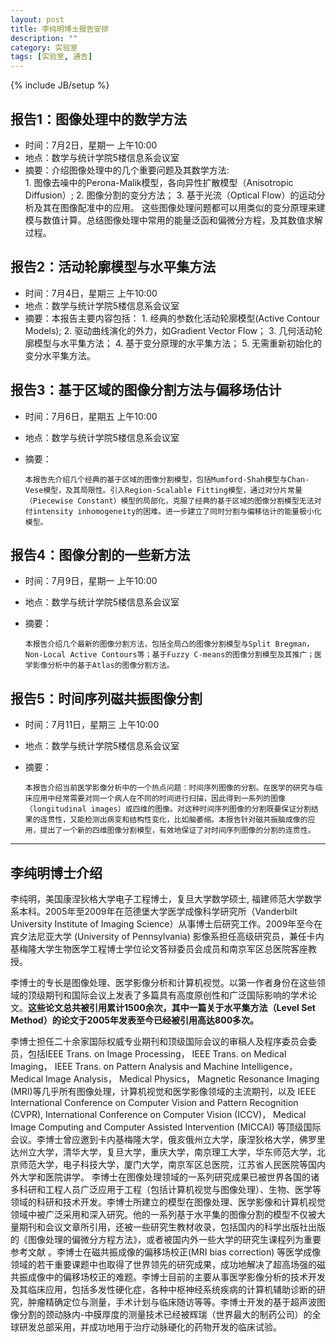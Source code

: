 ```yaml
---
layout: post
title: 李纯明博士报告安排
description: ""
category: 实验室
tags: [实验室, 通告]
---
```

{% include JB/setup %}

## 报告1：图像处理中的数学方法- 时间：7月2日，星期一 上午10:00  - 地点：数学与统计学院5楼信息系会议室  - 摘要：介绍图像处理中的几个重要问题及其数学方法:    
      1. 图像去噪中的Perona-Malik模型，各向异性扩散模型（Anisotropic Diffusion）; 
      2. 图像分割的变分方法；
      3. 基于光流（Optical Flow）的运动分析及其在图像配准中的应用。
      这些图像处理问题都可以用类似的变分原理来建模与数值计算。总结图像处理中常用的能量泛函和偏微分方程，及其数值求解过程。## 报告2：活动轮廓模型与水平集方法 - 时间：7月4日，星期三 上午10:00  - 地点：数学与统计学院5楼信息系会议室  - 摘要：本报告主要内容包括：
      1. 经典的参数化活动轮廓模型(Active  Contour Models); 
      2. 驱动曲线演化的外力，如Gradient Vector Flow； 
      3. 几何活动轮廓模型与水平集方法；
      4. 基于变分原理的水平集方法；
      5. 无需重新初始化的变分水平集方法。  ## 报告3：基于区域的图像分割方法与偏移场估计- 时间：7月6日，星期五 上午10:00- 地点：数学与统计学院5楼信息系会议室- 摘要：
      
      本报告先介绍几个经典的基于区域的图像分割模型，包括Mumford-Shah模型与Chan-Vese模型，及其局限性。引入Region-Scalable Fitting模型，通过对分片常量（Piecewise Constant）模型的局部化，克服了经典的基于区域的图像分割模型无法对付intensity inhomogeneity的困难。进一步建立了同时分割与偏移估计的能量极小化模型。## 报告4：图像分割的一些新方法- 时间：7月9日，星期一 上午10:00  - 地点：数学与统计学院5楼信息系会议室 - 摘要：
      本报告介绍几个最新的图像分割方法，包括全局凸的图像分割模型与Split Bregman，Non-Local Active Contours等；基于Fuzzy C-means的图像分割模型及其推广；医学影像分析中的基于Atlas的图像分割方法。## 报告5：时间序列磁共振图像分割- 时间：7月11日，星期三 上午10:00  - 地点：数学与统计学院5楼信息系会议室  - 摘要：
      本报告介绍当前医学影像分析中的一个热点问题：时间序列图像的分割。在医学的研究与临床应用中经常需要对同一个病人在不同的时间进行扫描，因此得到一系列的图像（longitudinal images）或四维的图像。对这种时间序列图像的分割既要保证分割结果的连贯性，又能检测出病变和结构性变化，比如脑萎缩。本报告针对磁共振脑成像的应用，提出了一个新的四维图像分割模型，有效地保证了对时间序列图像的分割的连贯性。---## 李纯明博士介绍
李纯明，美国康涅狄格大学电子工程博士，复旦大学数学硕士, 福建师范大学数学系本科。2005年至2009年在范德堡大学医学成像科学研究所（Vanderbilt University Institute of Imaging Science）从事博士后研究工作。2009年至今在宾夕法尼亚大学 (University of Pennsylvania) 影像系担任高级研究员，兼任卡内基梅隆大学生物医学工程博士学位论文答辩委员会成员和南京军区总医院客座教授。
李博士的专长是图像处理、医学影像分析和计算机视觉。以第一作者身份在这些领域的顶级期刊和国际会议上发表了多篇具有高度原创性和广泛国际影响的学术论文。**这些论文总共被引用累计1500余次，其中一篇关于水平集方法（Level Set Method）的论文于2005年发表至今已经被引用高达800多次。**
李博士担任二十余家国际权威专业期刊和顶级国际会议的审稿人及程序委员会委员，包括IEEE Trans. on Image Processing， IEEE Trans. on Medical Imaging， IEEE Trans. on Pattern Analysis and Machine Intelligence， Medical Image Analysis， Medical Physics， Magnetic Resonance Imaging  (MRI)等几乎所有图像处理，计算机视觉和医学影像领域的主流期刊，以及 IEEE International Conference on Computer Vision and Pattern Recognition (CVPR), International Conference on Computer Vision (ICCV)， Medical Image Computing and Computer Assisted Intervention (MICCAI) 等顶级国际会议。李博士曾应邀到卡内基梅隆大学，俄亥俄州立大学，康涅狄格大学，佛罗里达州立大学，清华大学，复旦大学，重庆大学，南京理工大学，华东师范大学，北京师范大学，电子科技大学，厦门大学，南京军区总医院，江苏省人民医院等国内外大学和医院讲学。李博士在图像处理领域的一系列研究成果已被世界各国的诸多科研和工程人员广泛应用于工程（包括计算机视觉与图像处理）、生物、医学等领域的科研和技术开发。李博士所建立的模型在图像处理、医学影像和计算机视觉领域中被广泛采用和深入研究。他的一系列基于水平集的图像分割的模型不仅被大量期刊和会议文章所引用，还被一些研究生教材收录，包括国内的科学出版社出版的《图像处理的偏微分方程方法》，或者被国内外一些大学的研究生课程列为重要参考文献 。李博士在磁共振成像的偏移场校正(MRI bias correction) 等医学成像领域的若干重要课题中也取得了世界领先的研究成果，成功地解决了超高场强的磁共振成像中的偏移场校正的难题。李博士目前的主要从事医学影像分析的技术开发及其临床应用，包括多发性硬化症，各种中枢神经系统疾病的计算机辅助诊断的研究，肿瘤精确定位与测量，手术计划与临床随访等等。李博士开发的基于超声波图像分割的颈动脉内-中膜厚度的测量技术已经被辉瑞（世界最大的制药公司）的全球研发总部采用，并成功地用于治疗动脉硬化的药物开发的临床试验。
